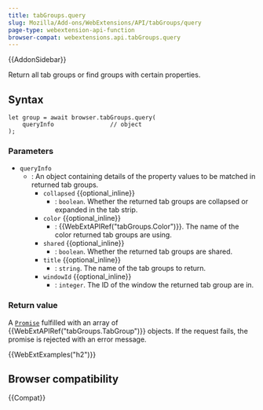 ```yaml
---
title: tabGroups.query
slug: Mozilla/Add-ons/WebExtensions/API/tabGroups/query
page-type: webextension-api-function
browser-compat: webextensions.api.tabGroups.query
---
```


{{AddonSidebar}}

Return all tab groups or find groups with certain properties.

## Syntax

```js-nolint
let group = await browser.tabGroups.query(
    queryInfo                // object
);
```

### Parameters

- `queryInfo`
  - : An object containing details of the property values to be matched in returned tab groups.
    - `collapsed` {{optional_inline}}
      - : `boolean`. Whether the returned tab groups are collapsed or expanded in the tab strip.
    - `color` {{optional_inline}}
      - : {{WebExtAPIRef("tabGroups.Color")}}. The name of the color returned tab groups are using.
    - `shared` {{optional_inline}}
      - : `boolean`. Whether the returned tab groups are shared.
    - `title` {{optional_inline}}
      - : `string`. The name of the tab groups to return.
    - `windowId` {{optional_inline}}
      - : `integer`. The ID of the window the returned tab group are in.

### Return value

A [`Promise`](/en-US/docs/Web/JavaScript/Reference/Global_Objects/Promise) fulfilled with an array of {{WebExtAPIRef("tabGroups.TabGroup")}} objects. If the request fails, the promise is rejected with an error message.

{{WebExtExamples("h2")}}

## Browser compatibility

{{Compat}}
